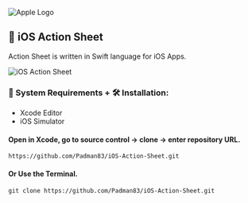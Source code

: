 ![Apple Logo](https://user-images.githubusercontent.com/45048950/73131198-bca1e580-4041-11ea-8f8d-ebfd844f0e64.png)

## 📱 iOS Action Sheet

Action Sheet is written in Swift language for iOS Apps.

![iOS Action Sheet](https://user-images.githubusercontent.com/45048950/74759582-f3bb8d80-52b3-11ea-8dc7-43e4433c7fc5.gif)

### 🧰 System Requirements + 🛠️ Installation:

* Xcode Editor
* iOS Simulator

#### Open in Xcode, go to source control -> clone -> enter repository URL.

```
https://github.com/Padman83/iOS-Action-Sheet.git
```

#### Or Use the Terminal.

```
git clone https://github.com/Padman83/iOS-Action-Sheet.git
```
